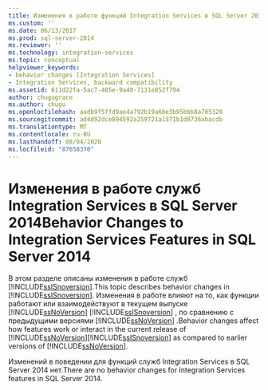 ```yaml
---
title: Изменения в работе функций Integration Services в SQL Server 2014 | Документация Майкрософт
ms.custom: ''
ms.date: 06/13/2017
ms.prod: sql-server-2014
ms.reviewer: ''
ms.technology: integration-services
ms.topic: conceptual
helpviewer_keywords:
- behavior changes [Integration Services]
- Integration Services, backward compatibility
ms.assetid: 611d22fa-5ac7-485e-9a40-7131e852f794
author: chugugrace
ms.author: chugu
ms.openlocfilehash: aadb9f5ffd9ae4a792b19a6be3b95bbb8a705328
ms.sourcegitcommit: ad4d92dce894592a259721a1571b1d8736abacdb
ms.translationtype: MT
ms.contentlocale: ru-RU
ms.lasthandoff: 08/04/2020
ms.locfileid: "87658370"
---
```

# <a name="behavior-changes-to-integration-services-features-in-sql-server-2014"></a><span data-ttu-id="740c8-102">Изменения в работе служб Integration Services в SQL Server 2014</span><span class="sxs-lookup"><span data-stu-id="740c8-102">Behavior Changes to Integration Services Features in SQL Server 2014</span></span>
  <span data-ttu-id="740c8-103">В этом разделе описаны изменения в работе служб [!INCLUDE[ssISnoversion](../includes/ssisnoversion-md.md)].</span><span class="sxs-lookup"><span data-stu-id="740c8-103">This topic describes behavior changes in [!INCLUDE[ssISnoversion](../includes/ssisnoversion-md.md)].</span></span> <span data-ttu-id="740c8-104">Изменения в работе влияют на то, как функции работают или взаимодействуют в текущем выпуске [!INCLUDE[ssNoVersion](../includes/ssnoversion-md.md)] [!INCLUDE[ssISnoversion](../includes/ssisnoversion-md.md)] , по сравнению с предыдущими версиями [!INCLUDE[ssNoVersion](../includes/ssnoversion-md.md)] .</span><span class="sxs-lookup"><span data-stu-id="740c8-104">Behavior changes affect how features work or interact in the current release of [!INCLUDE[ssNoVersion](../includes/ssnoversion-md.md)][!INCLUDE[ssISnoversion](../includes/ssisnoversion-md.md)] as compared to earlier versions of [!INCLUDE[ssNoVersion](../includes/ssnoversion-md.md)].</span></span>  
  
 <span data-ttu-id="740c8-105">Изменений в поведении для функций служб Integration Services в SQL Server 2014 нет.</span><span class="sxs-lookup"><span data-stu-id="740c8-105">There are no behavior changes for Integration Services features in SQL Server 2014.</span></span>  
  
  
